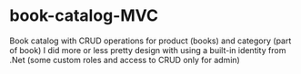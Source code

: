 # book-catalog-MVC
Book catalog with CRUD operations for product (books) and category (part of book)
I did more or less pretty design with using a built-in identity from .Net (some custom roles and access to CRUD only for admin)
